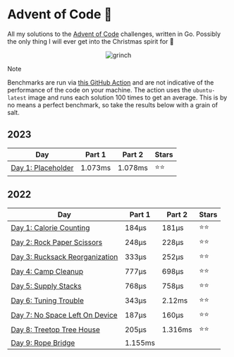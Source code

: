 # Advent of Code 📆
All my solutions to the [Advent of Code](https://adventofcode.com/) challenges, written in Go. Possibly the only thing I will ever get into the Christmas spirit for 🎄

<p align="center">
  <img alt="grinch" src="https://github.com/scottmckendry/AoC/assets/39483124/def61fe9-d27c-4440-b033-4fb7630306e0"/>
</p>

> [!NOTE]
> Benchmarks are run via [this GitHub Action](https://github.com/scottmckendry/aoc/actions/workflows/readmeStats.yml) and are not indicative of the performance of the code on your machine.
> The action uses the `ubuntu-latest` image and runs each solution 100 times to get an average. This is by no means a perfect benchmark, so take the results below with a grain of salt.

## 2023
<!-- 2023TableStart -->
| Day | Part 1 | Part 2 | Stars |
| --- | --- | --- | --- |
| [Day 1: Placeholder](https://adventofcode.com/2023/day/1) | 1.073ms | 1.078ms | ⭐⭐ |

<!-- 2023TableEnd -->

## 2022
<!-- 2022TableStart -->
| Day | Part 1 | Part 2 | Stars |
| --- | --- | --- | --- |
| [Day 1: Calorie Counting](https://adventofcode.com/2022/day/1) | 184µs | 181µs | ⭐⭐ |
| [Day 2: Rock Paper Scissors](https://adventofcode.com/2022/day/2) | 248µs | 228µs | ⭐⭐ |
| [Day 3: Rucksack Reorganization](https://adventofcode.com/2022/day/3) | 333µs | 252µs | ⭐⭐ |
| [Day 4: Camp Cleanup](https://adventofcode.com/2022/day/4) | 777µs | 698µs | ⭐⭐ |
| [Day 5: Supply Stacks](https://adventofcode.com/2022/day/5) | 768µs | 758µs | ⭐⭐ |
| [Day 6: Tuning Trouble](https://adventofcode.com/2022/day/6) | 343µs | 2.12ms | ⭐⭐ |
| [Day 7: No Space Left On Device](https://adventofcode.com/2022/day/7) | 187µs | 160µs | ⭐⭐ |
| [Day 8: Treetop Tree House](https://adventofcode.com/2022/day/8) | 205µs | 1.316ms | ⭐⭐ |
| [Day 9: Rope Bridge](https://adventofcode.com/2022/day/9) | 1.155ms | 
<!-- 2022TableEnd -->
